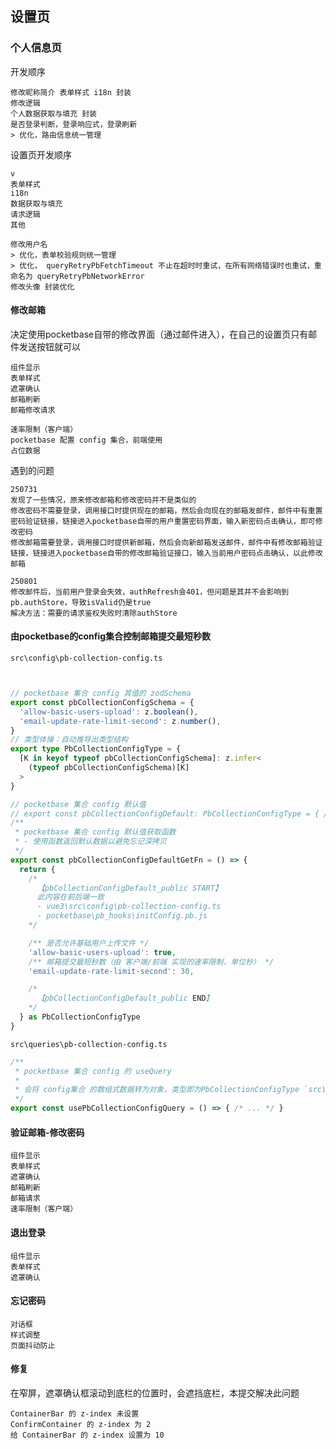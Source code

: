 
## 设置页

### 个人信息页
开发顺序
```
修改昵称简介 表单样式 i18n 封装
修改逻辑
个人数据获取与填充 封装
是否登录判断，登录响应式，登录刷新
> 优化，路由信息统一管理
```

设置页开发顺序
```
v
表单样式
i18n
数据获取与填充
请求逻辑
其他
```

```
修改用户名
> 优化，表单校验规则统一管理
> 优化， queryRetryPbFetchTimeout 不止在超时时重试，在所有网络错误时也重试，重命名为 queryRetryPbNetworkError
修改头像 封装优化
```

#### 修改邮箱
决定使用pocketbase自带的修改界面（通过邮件进入），在自己的设置页只有邮件发送按钮就可以
```
组件显示
表单样式
遮罩确认
邮箱刷新
邮箱修改请求

速率限制（客户端）
pocketbase 配置 config 集合，前端使用
占位数据
```

遇到的问题
```
250731
发现了一些情况，原来修改邮箱和修改密码并不是类似的
修改密码不需要登录，调用接口时提供现在的邮箱，然后会向现在的邮箱发邮件，邮件中有重置密码验证链接，链接进入pocketbase自带的用户重置密码界面，输入新密码点击确认，即可修改密码
修改邮箱需要登录，调用接口时提供新邮箱，然后会向新邮箱发送邮件，邮件中有修改邮箱验证链接，链接进入pocketbase自带的修改邮箱验证接口，输入当前用户密码点击确认，以此修改邮箱

250801
修改邮件后，当前用户登录会失效，authRefresh会401，但问题是其并不会影响到pb.authStore，导致isValid仍是true
解决方法：需要的请求鉴权失败时清除authStore
```

#### 由pocketbase的config集合控制邮箱提交最短秒数
`src\config\pb-collection-config.ts`
```ts


// pocketbase 集合 config 其值的 zodSchema
export const pbCollectionConfigSchema = {
  'allow-basic-users-upload': z.boolean(),
  'email-update-rate-limit-second': z.number(),
}
// 类型体操：自动推导出类型结构
export type PbCollectionConfigType = {
  [K in keyof typeof pbCollectionConfigSchema]: z.infer<
    (typeof pbCollectionConfigSchema)[K]
  >
}

// pocketbase 集合 config 默认值
// export const pbCollectionConfigDefault: PbCollectionConfigType = { /* ... */ }
/**
 * pocketbase 集合 config 默认值获取函数
 * - 使用函数返回默认数据以避免忘记深拷贝
 */
export const pbCollectionConfigDefaultGetFn = () => {
  return {
    /*
      【pbCollectionConfigDefault_public START】
      此内容在前后端一致
      - vue3\src\config\pb-collection-config.ts
      - pocketbase\pb_hooks\initConfig.pb.js
    */

    /** 是否允许基础用户上传文件 */
    'allow-basic-users-upload': true,
    /** 邮箱提交最短秒数（由 客户端/前端 实现的速率限制，单位秒） */
    'email-update-rate-limit-second': 30,

    /*
      【pbCollectionConfigDefault_public END】
    */
  } as PbCollectionConfigType
}
```

`src\queries\pb-collection-config.ts`
```ts
/**
 * pocketbase 集合 config 的 useQuery
 *
 * 会将 config集合 的数组式数据转为对象，类型即为PbCollectionConfigType `src\config\pb-collection-config.ts`
 */
export const usePbCollectionConfigQuery = () => { /* ... */ }
```

#### 验证邮箱-修改密码
```
组件显示
表单样式
遮罩确认
邮箱刷新
邮箱请求
速率限制（客户端）
```

#### 退出登录
```
组件显示
表单样式
遮罩确认
```

#### 忘记密码
```
对话框
样式调整
页面抖动防止
```

#### 修复
在窄屏，遮罩确认框滚动到底栏的位置时，会遮挡底栏，本提交解决此问题
```
ContainerBar 的 z-index 未设置
ConfirmContainer 的 z-index 为 2
给 ContainerBar 的 z-index 设置为 10
```